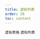 ```yaml
---
title: 虚拟列表
order: 26
toc: content
---
```


<code src='../examples/Virtualized.tsx' description='设置`virtualized`属性, `renderMaxRows`用于控制每次最多渲染多少行数据，默认是20'>虚拟表格</code> <code src='../examples/VirtualizedList' description="设置`showHeader`属性不展示表头">虚拟列表</code>
